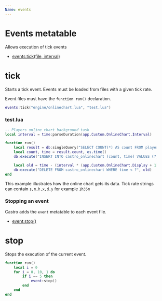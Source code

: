 ```yaml
---
Name: events
---
```


# Events metatable

Allows execution of tick events

- [events:tick(file, interval)](#tick)

# tick

Starts a tick event. Events must be loaded from files with a given tick rate.

Event files must have the `function run()` declaration.

```lua
events:tick("engine/onlinechart.lua", "test.lua")
```

### test.lua

```lua
-- Players online chart background task
local interval = time:parseDuration(app.Custom.OnlineChart.Interval)

function run()
	local result = db:singleQuery("SELECT COUNT(*) AS count FROM players_online")
	local count, time = result.count, os.time()
	db:execute("INSERT INTO castro_onlinechart (count, time) VALUES (?, ?)", count, time)

	local old = time - (interval * (app.Custom.OnlineChart.Display + 1))
	db:execute("DELETE FROM castro_onlinechart WHERE time < ?", old)
end
```

This example illustrates how the online chart gets its data. Tick rate strings can contain `s,m,h,x,d,y` for example `1h35m`

### Stopping an event

Castro adds the `event` metatable to each event file.

- [event:stop()](#stop)

# stop

Stops the execution of the current event.

```lua
function run()
    local i = 0
    for i = 0, 10, 1 do
        if i == 5 then
            event:stop()
        end    
    end
end
```
